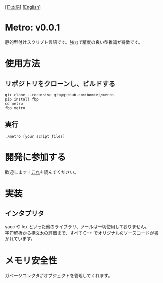 [[日本語]](README.md) [[English]](README_EN.md)

# Metro: v0.0.1
静的型付けスクリプト言語です。強力で精度の良い型推論が特徴です。

# 使用方法
## リポジトリをクローンし、ビルドする
```
git clone --recursive git@github.com:bomkei/metro
pip install fbp
cd metro
fbp metro
```

## 実行
```
./metro [your script files]
```

# 開発に参加する
歓迎します！[これ](CONTRIBUTE.md)を読んでください。

# 実装
## インタプリタ
yacc や lex といった他のライブラリ、ツールは一切使用しておりません。<br>
字句解析から構文木の評価まで、すべて C++ でオリジナルのソースコードが書かれています。

# メモリ安全性
ガベージコレクタがオブジェクトを管理してくれます。

